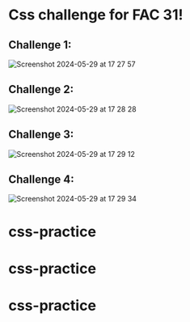 # Css challenge for FAC 31!


## Challenge 1:

![Screenshot 2024-05-29 at 17 27 57](https://github.com/fac31/advanced-css/assets/74174344/aa6429b2-ce7c-4cb4-96a4-611808681cea)


## Challenge 2:

![Screenshot 2024-05-29 at 17 28 28](https://github.com/fac31/advanced-css/assets/74174344/5d6a3a6a-9ffa-4d01-b61c-011617d0a630)

## Challenge 3:

![Screenshot 2024-05-29 at 17 29 12](https://github.com/fac31/advanced-css/assets/74174344/fa92ef9f-b843-415c-aafc-38f1d43e8b93)

## Challenge 4:

![Screenshot 2024-05-29 at 17 29 34](https://github.com/fac31/advanced-css/assets/74174344/4bb0ed8c-662a-4f90-8699-46197d110bf8)
# css-practice
# css-practice
# css-practice
